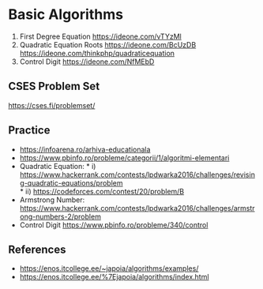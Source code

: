 # Basic Algorithms
1. First Degree Equation https://ideone.com/vTYzMl
2. Quadratic Equation Roots https://ideone.com/BcUzDB https://ideone.com/thinkphp/quadraticequation
3. Control Digit https://ideone.com/NfMEbD

## CSES Problem Set
https://cses.fi/problemset/

## Practice

* https://infoarena.ro/arhiva-educationala
* https://www.pbinfo.ro/probleme/categorii/1/algoritmi-elementari
* Quadratic Equation:
      * i) https://www.hackerrank.com/contests/lpdwarka2016/challenges/revising-quadratic-equations/problem  
      * ii) https://codeforces.com/contest/20/problem/B
* Armstrong Number: https://www.hackerrank.com/contests/lpdwarka2016/challenges/armstrong-numbers-2/problem
* Control Digit https://www.pbinfo.ro/probleme/340/control

## References

* https://enos.itcollege.ee/~japoia/algorithms/examples/
* https://enos.itcollege.ee/%7Ejapoia/algorithms/index.html

